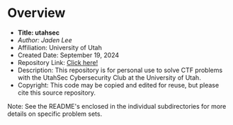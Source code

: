 # Overview

- **Title: utahsec**
- *Author: Jaden Lee*
- Affiliation: University of Utah
- Created Date: September 19, 2024
- Repository Link: [Click here!](https://github.com/lee1jaden/utahsec)
- Description: This repository is for personal use to solve CTF problems with the UtahSec Cybersecurity Club at the University of Utah. 
- Copyright: This code may be copied and edited for reuse, but please cite this source repository.

Note: See the README's enclosed in the individual subdirectories for more details on specific problem sets.